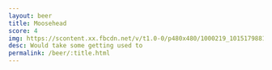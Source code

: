 ```yaml
---
layout: beer
title: Moosehead
score: 4
img: https://scontent.xx.fbcdn.net/v/t1.0-0/p480x480/1000219_10151798818558745_1372926994_n.jpg?oh=09d10344cec7d1bda0164b5822590da9&oe=590FC9AC
desc: Would take some getting used to
permalink: /beer/:title.html
---
```

